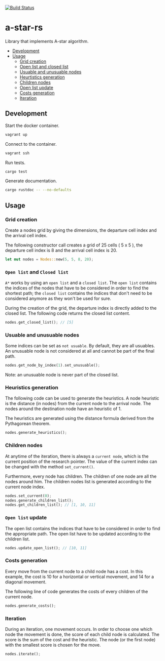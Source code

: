 [![Build Status](https://travis-ci.org/jean553/a-star-rs.svg?branch=master)](https://travis-ci.org/jean553/a-star-rs)

# a-star-rs

Library that implements A-star algorithm.

- [Development](#development)
- [Usage](#usage)
    * [Grid creation](#grid-creation)
    * [Open list and closed list](#open-list-and-closed-list)
    * [Usuable and unusuable nodes](#usuable-and-unusuable-nodes)
    * [Heurtistics generation](#heuristics-generation)
    * [Children nodes](#children-nodes)
    * [Open list update](#open-list-update)
    * [Costs generation](#costs-generation)
    * [Iteration](#iteration)

## Development

Start the docker container.

```bash
vagrant up
```

Connect to the container.

```bash
vagrant ssh
```

Run tests.

```bash
cargo test
```

Generate documentation.

```bash
cargo rustdoc -- --no-defaults
```

## Usage

### Grid creation

Create a nodes grid by giving the dimensions, the departure cell index
and the arrival cell index.

The following constructor call creates a grid of 25 cells ( 5 x 5 ),
the departure cell index is 8 and the arrival cell index is 20.

```rust
let mut nodes = Nodes::new(5, 5, 8, 20);
```

### `Open list` and `Closed list`

`A*` works by using an `open list` and a `closed list`. The `open list`
contains the indices of the nodes that have to be considered
in order to find the shortest path; the `closed list` contains
the indices that don't need to be considered anymore as they won't be used
for sure.

During the creation of the grid, the departure index is directly
added to the closed list. The following code returns the closed list content.

```rust
nodes.get_closed_list(); // [5]
```

### Usuable and unusuable nodes

Some indices can be set as `not usuable`. By default, they are all usuables.
An unusuable node is not considered at all and
cannot be part of the final path.

```rust
nodes.get_node_by_index(1).set_unusuable();
```

Note: an unusuable node is never part of the closed list.

### Heuristics generation

The following code can be used to generate the heuristics. A node heuristic
is the distance (in nodes) from the current node to the arrival node.
The nodes around the destination node have an heuristic of 1.

The heuristics are generated using the distance formula
derived from the Pythagorean theorem.

```rust
nodes.generate_heuristics();
```

### Children nodes

At anytime of the iteration, there is always a `current node`,
which is the current position of the research pointer.
The value of the current index can be changed with the method
`set_current()`.

Furthermore, every node has children. The children of one node
are all the nodes around him. The children nodes list is generated
according to the current node index.

```rust
nodes.set_current(0);
nodes.generate_children_list();
nodes.get_children_list(); // [1, 10, 11]
```

### `Open list` update

The open list contains the indices that have to be considered in order
to find the appropriate path. The open list have to be updated according
to the children list.

```rust
nodes.update_open_list(); // [10, 11]
```

### Costs generation

Every move from the current node to a child node has a cost.
In this example, the cost is 10 for a horizontal or vertical movement,
and 14 for a diagonal movement.

The following line of code generates the costs of every children
of the current node.

```rust
nodes.generate_costs();
```

### Iteration

During an iteration, one movement occurs. In order to choose one which node
the movement is done, the score of each child node is calculated.
The score is the sum of the cost and the heuristic.
The node (or the first node) with the smallest score is chosen for the move.

```rust
nodes.iterate();
```
